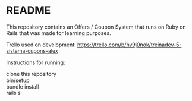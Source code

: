 # README
This repository contains an Offers / Coupon System that runs on Ruby on Rails that was made for learning purposes.

Trello used on development: 
https://trello.com/b/hv9j0nok/treinadev-5-sistema-cupons-alex

Instructions for running:

clone this repository  
bin/setup  
bundle install  
rails s  
